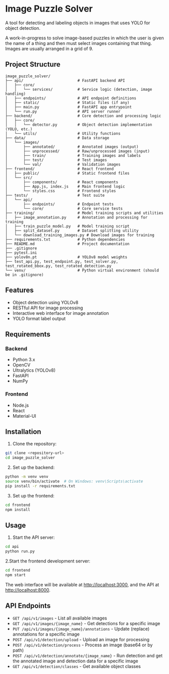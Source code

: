 # Image Puzzle Solver

A tool for detecting and labeling objects in images that uses YOLO for object detection.

A work-in-progress to solve image-based puzzles in which the user is given the name of a thing and then must select images containing that thing. Images are usually arranged in a grid of 9.

## Project Structure

```
image_puzzle_solver/
├── api/                        # FastAPI backend API
│   ├── core/
│   │   └── services/           # Service logic (detection, image handling)
│   ├── endpoints/              # API endpoint definitions
│   ├── static/                 # Static files (if any)
│   ├── main.py                 # FastAPI app entrypoint
│   └── run.py                  # API server runner
├── backend/                    # Core detection and processing logic
│   ├── core/
│   │   └── detector.py         # Object detection implementation (YOLO, etc.)
│   └── utils/                  # Utility functions
├── data/                       # Data storage
│   └── images/
│       ├── annotated/          # Annotated images (output)
│       ├── unprocessed/        # Raw/unprocessed images (input)
│       ├── train/              # Training images and labels
│       ├── test/               # Test images
│       └── val/                # Validation images
├── frontend/                   # React frontend
│   ├── public/                 # Static frontend files
│   └── src/
│       ├── components/         # React components
│       ├── App.js, index.js    # Main frontend logic
│       └── styles.css          # Frontend styles
├── tests/                      # Test suite
│   └── api/
│       ├── endpoints/          # Endpoint tests
│       └── core/               # Core service tests
├── training/                   # Model training scripts and utilities
│   ├── image_annotation.py     # Annotation and processing for training
│   ├── train_puzzle_model.py   # Model training script
│   ├── split_dataset.py        # Dataset splitting utility
│   └── download_training_images.py # Download images for training
├── requirements.txt            # Python dependencies
├── README.md                   # Project documentation
├── .gitignore
├── pytest.ini
├── yolov8n.pt                  # YOLOv8 model weights
├── test_api.py, test_endpoint.py, test_solver.py, test_rotated_bbox.py, test_rotated_detection.py
└── venv/                       # Python virtual environment (should be in .gitignore)
```

## Features

- Object detection using YOLOv8
- RESTful API for image processing
- Interactive web interface for image annotation
- YOLO format label output

## Requirements

### Backend

- Python 3.x
- OpenCV
- Ultralytics (YOLOv8)
- FastAPI
- NumPy

### Frontend

- Node.js
- React
- Material-UI

## Installation

1. Clone the repository:

```bash
git clone <repository-url>
cd image_puzzle_solver
```

2. Set up the backend:

```bash
python -m venv venv
source venv/bin/activate  # On Windows: venv\Scripts\activate
pip install -r requirements.txt
```

3. Set up the frontend:

```bash
cd frontend
npm install
```

## Usage

1. Start the API server:

```bash
cd api
python run.py
```

2.Start the frontend development server:

```bash
cd frontend
npm start
```

The web interface will be available at <http://localhost:3000>, and the API at <http://localhost:8000>.

## API Endpoints

- `GET /api/v1/images` - List all available images
- `GET /api/v1/images/{image_name}` - Get detections for a specific image
- `PUT /api/v1/images/{image_name}/annotations` - Update (replace) annotations for a specific image
- `POST /api/v1/detection/upload` - Upload an image for processing
- `POST /api/v1/detection/process` - Process an image (base64 or by path)
- `POST /api/v1/detection/annotate/{image_name}` - Run detection and get the annotated image and detection data for a specific image
- `GET /api/v1/detection/classes` - Get available object classes
